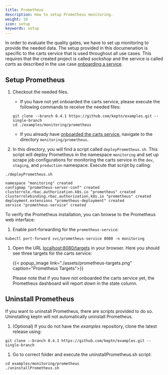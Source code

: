 ```yaml
---
title: Prometheus
description: How to setup Prometheus monitoring.
weight: 10
icon: setup
keywords: setup
---
```


In order to evaluate the quality gates, we have to set up monitoring to provide the needed data. The setup provided in this documenation is specific to the carts service that is used throughout all use cases. This requires that the created project is called *sockshop* and the service is called *carts* as described in the use case [onboarding a service](../onboard-carts-service).

## Setup Prometheus

1. Checkout the needed files.

    - If you have not yet onboarded the carts service, please execute the following commands to receive the needed files:
    
    ```
    git clone --branch 0.4.1 https://github.com/keptn/examples.git --single-branch
    cd ./examples/monitoring/prometheus
    ```

    - If you already have [onboarded the carts service](../../usecases/onboard-carts-service/), navigate to the directory `monitoring/prometheus`. 

1. In this directory, you will find a script called `deployPrometheus.sh`. This script will deploy Prometheus in the namespace `monitoring` and set up scrape job configurations for monitoring the carts service in the `dev`, `staging`, and `production` namespace. Execute that script by calling:

  ```console
  ./deployPrometheus.sh
  ```

  ```console
  namespace "monitoring" created
  configmap "prometheus-server-conf" created
  clusterrole.rbac.authorization.k8s.io "prometheus" created
  clusterrolebinding.rbac.authorization.k8s.io "prometheus" created
  deployment.extensions "prometheus-deployment" created
  service "prometheus-service" created
  ```

To verify the Prometheus installation, you can browse to the Prometheus web interface:

1. Enable port-forwarding for the `prometheus-service`:

  ```console
  kubectl port-forward svc/prometheus-service 8080 -n monitoring
  ```

1. Open the URL [localhost:8080/targets](http://localhost:8080/targets) in your browser. Here you should see three targets for the carts service:

    {{< popup_image
      link="./assets/prometheus-targets.png"
      caption="Prometheus Targets">}}

    Please note that if you have not onboarded the carts service yet, the Prometheus dashboard will report _down_ in the state column.

## Uninstall Prometheus


If you want to uninstall Prometheus, there are scripts provided to do so. Uninstalling keptn will not automatically uninstall Prometheus.

1. (Optional) If you do not have the *examples* repository, clone the latest release using:

  ```console
  git clone --branch 0.4.1 https://github.com/keptn/examples.git --single-branch
  ```

1. Go to correct folder and execute the uninstallPrometheus.sh script:

  ```console
  cd examples/monitoring/prometheus
  ./uninstallPrometheus.sh
  ```